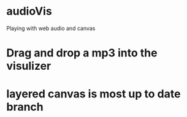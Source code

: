 # audioVis
Playing with web audio and canvas


# Drag and drop a mp3 into the visulizer 

# layered canvas is most up to date branch
